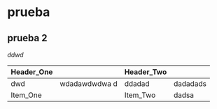 # prueba

## prueba 2

*ddwd*



| Header_One |   <new column>   | Header_Two | <new column> |
| :--------- | :--------------: | :--------- | :----------- |
| dwd        | wdadawdwdwa    d | ddadad     | dadadads     |
| Item_One   |                  | Item_Two   | dadsa        |
